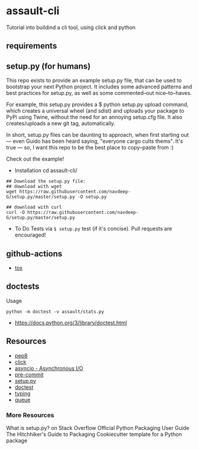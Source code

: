 # assault-cli
Tutorial into buildind a cli tool, using click and python

## requirements

## setup.py (for humans)
This repo exists to provide an example setup.py file, that can be used to bootstrap your next Python project. It includes some advanced patterns and best practices for setup.py, as well as some commented–out nice–to–haves.

For example, this setup.py provides a $ python setup.py upload command, which creates a universal wheel (and sdist) and uploads your package to PyPi using Twine, without the need for an annoying setup.cfg file. It also creates/uploads a new git tag, automatically.

In short, setup.py files can be daunting to approach, when first starting out — even Guido has been heard saying, "everyone cargo cults thems". It's true — so, I want this repo to be the best place to copy–paste from :)

Check out the example!

* Installation
cd assault-cli/

```
## Download the setup.py file:
## download with wget
wget https://raw.githubusercontent.com/navdeep-G/setup.py/master/setup.py -O setup.py
```

```
## download with curl
curl -O https://raw.githubusercontent.com/navdeep-G/setup.py/master/setup.py
```

* To Do
Tests via `$ setup.py` test (if it's concise).
Pull requests are encouraged!

## github-actions
- [tox](https://pypi.org/project/tox-gh-actions/)

## doctests
Usage
```
python -m doctest -v assault/stats.py
```

- https://docs.python.org/3/library/doctest.html

## Resources
- [pep8](https://peps.python.org/pep-0008/)
- [click](https://click.palletsprojects.com/en/8.1.x/)
- [asyncio - Asynchronous I/O](https://docs.python.org/3/library/asyncio.html)
- [pre-commit](https://pre-commit.com/)
- [setup.py](https://docs.python.org/3/distutils/setupscript.html)
- [doctest](https://docs.python.org/3/library/doctest.html)
- [typing](https://docs.python.org/3/library/typing.html)
- [queue](https://docs.python.org/3/library/asyncio-queue.html)

### More Resources
What is setup.py? on Stack Overflow
Official Python Packaging User Guide
The Hitchhiker's Guide to Packaging
Cookiecutter template for a Python package
